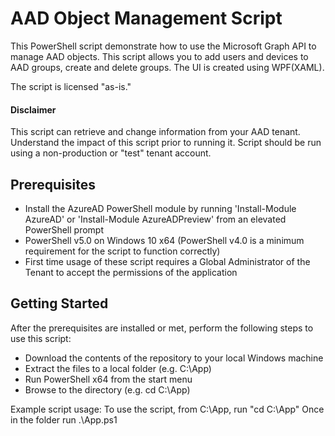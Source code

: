 # AAD Object Management Script

This PowerShell script demonstrate how to use the Microsoft Graph API to manage AAD objects.  This script allows you to add users and devices to AAD groups, create and delete groups. The UI is created using WPF(XAML).

The script is licensed "as-is."

#### Disclaimer

This script can retrieve and change information from your AAD tenant. Understand the impact of this script prior to running it. Script should be run using a non-production or "test" tenant account. 


## Prerequisites

* Install the AzureAD PowerShell module by running 'Install-Module AzureAD' or 'Install-Module AzureADPreview' from an elevated    PowerShell prompt
* PowerShell v5.0 on Windows 10 x64 (PowerShell v4.0 is a minimum requirement for the script to function correctly)
* First time usage of these script requires a Global Administrator of the Tenant to accept the permissions of the application


## Getting Started

After the prerequisites are installed or met, perform the following steps to use this script:

* Download the contents of the repository to your local Windows machine
* Extract the files to a local folder (e.g. C:\App)
* Run PowerShell x64 from the start menu
* Browse to the directory (e.g. cd  C:\App)

Example script usage:
To use the script, from C:\App, run "cd C:\App"
Once in the folder run .\App.ps1 
